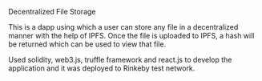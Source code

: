 Decentralized File Storage

This is a dapp using which a user can store any file in a decentralized manner with the help of IPFS. Once the file is uploaded to IPFS, a hash will be returned which can be used to view that file.

Used solidity, web3.js, truffle framework and react.js to develop the application and it was deployed to Rinkeby test network.
